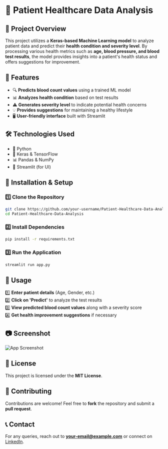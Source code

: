 # 🏥 Patient Healthcare Data Analysis

## 📌 Project Overview
This project utilizes a **Keras-based Machine Learning model** to analyze patient data and predict their **health condition and severity level**. By processing various health metrics such as **age, blood pressure, and blood test results**, the model provides insights into a patient's health status and offers suggestions for improvement.

## 🚀 Features
- 🔍 **Predicts blood count values** using a trained ML model
- 📊 **Analyzes health condition** based on test results
- ⚠️ **Generates severity level** to indicate potential health concerns
- 💡 **Provides suggestions** for maintaining a healthy lifestyle
- 🖥️ **User-friendly interface** built with Streamlit

## 🛠️ Technologies Used
- 🐍 Python
- 🔬 Keras & TensorFlow
- 📊 Pandas & NumPy
- 🎨 Streamlit (for UI)

## 📂 Installation & Setup
### 1️⃣ Clone the Repository
```sh
git clone https://github.com/your-username/Patient-Healthcare-Data-Analysis.git
cd Patient-Healthcare-Data-Analysis
```

### 2️⃣ Install Dependencies
```sh
pip install -r requirements.txt
```

### 3️⃣ Run the Application
```sh
streamlit run app.py
```

## 📌 Usage
1️⃣ **Enter patient details** (Age, Gender, etc.)  
2️⃣ **Click on 'Predict'** to analyze the test results  
3️⃣ **View predicted blood count values** along with a severity score  
4️⃣ **Get health improvement suggestions** if necessary  

## 📷 Screenshot
![App Screenshot](path/to/screenshot.png)

## 📜 License
This project is licensed under the **MIT License**.

## 🤝 Contributing
Contributions are welcome! Feel free to **fork** the repository and submit a **pull request**.

## 📞 Contact
For any queries, reach out to **your-email@example.com** or connect on [LinkedIn](https://linkedin.com/in/your-profile).
